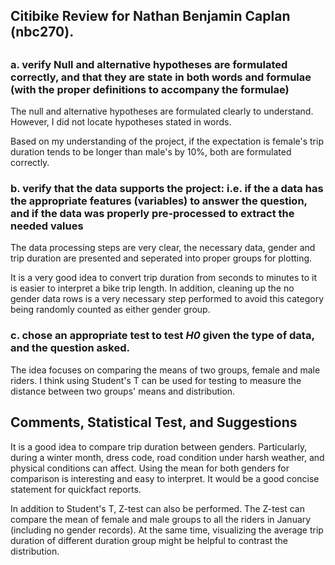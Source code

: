 ## Citibike Review for Nathan Benjamin Caplan (nbc270).


## 

### a. verify Null and alternative hypotheses are formulated correctly, and that they are state in both words and formulae (with the proper definitions to accompany the formulae)

The null and alternative hypotheses are formulated clearly to understand. However, I did not locate hypotheses stated in words. 

Based on my understanding of the project, if the expectation is female's trip duration tends to be longer than male's by 10%, both are formulated correctly. 

### b. verify that the data supports the project: i.e. if the a data has the appropriate features (variables) to answer the question, and if the data was properly pre-processed to extract the needed values

The data processing steps are very clear, the necessary data, gender and trip duration are presented and seperated into proper groups for plotting. 

It is a very good idea to convert trip duration from seconds to minutes to it is easier to interpret a bike trip length. In addition, cleaning up the no gender data rows is a very necessary step performed to avoid this category being randomly counted as either gender group. 

### c. chose an appropriate test to test _H0_ given the type of data, and the question asked.

The idea focuses on comparing the means of two groups, female and male riders. I think using Student's T can be used for testing to measure the distance between two groups' means and distribution. 

## Comments, Statistical Test, and Suggestions

It is a good idea to compare trip duration between genders. Particularly, during a winter month, dress code, road condition under harsh weather, and physical conditions can affect. Using the mean for both genders for comparison is interesting and easy to interpret. It would be a good concise statement for quickfact reports.

In addition to Student's T, Z-test can also be performed. The Z-test can compare the mean of female and male groups to all the riders in January (including no gender records). At the same time, visualizing the average trip duration of different duration group might be helpful to contrast the distribution. 


